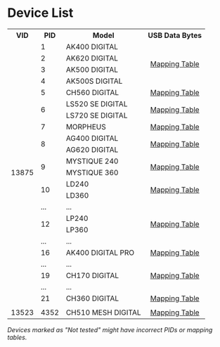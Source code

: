 # Device List

<table>
    <tr>
        <th>VID</th>
        <th>PID</th>
        <th>Model</th>
        <th>USB Data Bytes</th>
    </tr>
    <tr>
        <td rowspan="23">13875</td>
        <td>1</td>
        <td>AK400 DIGITAL</td>
        <td align="center" rowspan="4">
            <a href="tables/ak-series.md">Mapping Table</a>
        </td>
    </tr>
    <tr>
        <td>2</td>
        <td>AK620 DIGITAL</td>
    </tr>
    <tr>
        <td>3</td>
        <td>AK500 DIGITAL</td>
    </tr>
    <tr>
        <td>4</td>
        <td>AK500S DIGITAL</td>
    </tr>
    <tr>
        <td>5</td>
        <td>CH560 DIGITAL</td>
        <td align="center">
            <a href="tables/ch-series.md">Mapping Table</a>
        </td>
    </tr>
    <tr>
        <td rowspan="2">6</td>
        <td>LS520 SE DIGITAL</td>
        <td align="center" rowspan="2">
            <a href="tables/ls-series.md">Mapping Table</a>
        </td>
    </tr>
    <tr>
        <td>LS720 SE DIGITAL</td>
    </tr>
    <tr>
        <td>7</td>
        <td>MORPHEUS</td>
        <td align="center">
            <a href="tables/ch-series.md">Mapping Table</a>
        </td>
    </tr>
    <tr>
        <td rowspan="2">8</td>
        <td>AG400 DIGITAL</td>
        <td align="center" rowspan="2">
            <a href="tables/ag-series.md">Mapping Table</a>
        </td>
    </tr>
    <tr>
        <td>AG620 DIGITAL</td>
    </tr>
    <tr>
        <td rowspan="2">9</td>
        <td>MYSTIQUE 240</td>
        <td align="center" rowspan="2">
            <a href="tables/mystique-series.md">Mapping Table</a>
        </td>
    </tr>
    <tr>
        <td>MYSTIQUE 360</td>
    </tr>
    <tr>
        <td rowspan="2">10</td>
        <td>LD240</td>
        <td align="center" rowspan="2">
            <a href="tables/ld-series.md">Mapping Table</a>
        </td>
    </tr>
    <tr>
        <td>LD360</td>
    </tr>
    <tr>
        <td>...</td>
        <td>...</td>
        <td></td>
    </tr>
    <tr>
        <td  rowspan="2">12</td>
        <td>LP240</td>
        <td align="center"  rowspan="2">
            <a href="tables/lp-series.md">Mapping Table</a>
        </td>
    </tr>
    <tr>
        <td>LP360</td>
    </tr>
    <tr>
        <td>...</td>
        <td>...</td>
        <td></td>
    </tr>
    <tr>
        <td>16</td>
        <td>AK400 DIGITAL PRO</td>
        <td align="center">
            <a href="tables/ak400-pro.md">Mapping Table</a>
        </td>
    </tr>
    <tr>
        <td>...</td>
        <td>...</td>
        <td></td>
    </tr>
    <tr>
        <td>19</td>
        <td>CH170 DIGITAL</td>
        <td align="center">
            <a href="tables/ch170.md">Mapping Table</a>
        </td>
    </tr>
    <tr>
        <td>...</td>
        <td>...</td>
        <td></td>
    </tr>
    <tr>
        <td>21</td>
        <td>CH360 DIGITAL</td>
        <td align="center">
            <a href="tables/ch-series.md">Mapping Table</a>
        </td>
    </tr>
    <tr>
        <td colspan="4"></td>
    </tr>
    <tr>
        <td>13523</td>
        <td>4352</td>
        <td>CH510 MESH DIGITAL</td>
        <td align="center">
            <a href="tables/ch510.md">Mapping Table</a>
        </td>
    </tr>
</table>

*Devices marked as "Not tested" might have incorrect PIDs or mapping tables.*
